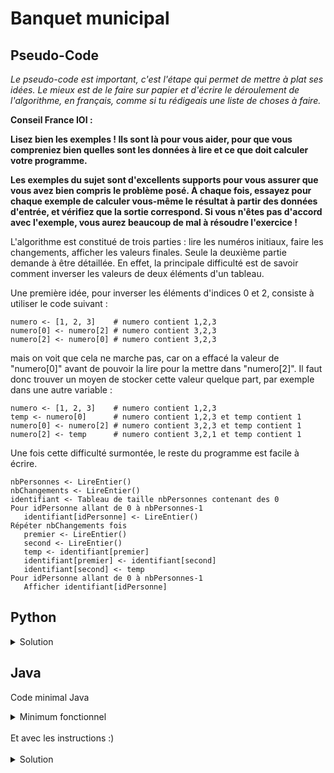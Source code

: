 # Banquet municipal

## Pseudo-Code

_Le pseudo-code est important, c'est l'étape qui permet de mettre à plat ses idées. Le mieux est de le faire sur papier et d'écrire le déroulement de l'algorithme, en français, comme si tu rédigeais une liste de choses à faire._

**Conseil France IOI :**

**Lisez bien les exemples ! Ils sont là pour vous aider, pour que vous compreniez bien quelles sont les données à lire et ce que doit calculer votre programme.**

**Les exemples du sujet sont d'excellents supports pour vous assurer que vous avez bien compris le problème posé. À chaque fois, essayez pour chaque exemple de calculer vous-même le résultat à partir des données d'entrée, et vérifiez que la sortie correspond. Si vous n'êtes pas d'accord avec l'exemple, vous aurez beaucoup de mal à résoudre l'exercice !**

L'algorithme est constitué de trois parties : lire les numéros initiaux, faire les changements, afficher les valeurs finales. Seule la deuxième partie demande à être détaillée. En effet, la principale difficulté est de savoir comment inverser les valeurs de deux éléments d'un tableau.

Une première idée, pour inverser les éléments d'indices 0 et 2, consiste à utiliser le code suivant :
```
numero <- [1, 2, 3]    # numero contient 1,2,3
numero[0] <- numero[2] # numero contient 3,2,3
numero[2] <- numero[0] # numero contient 3,2,3
```

mais on voit que cela ne marche pas, car on a effacé la valeur de "numero[0]" avant de pouvoir la lire pour la mettre dans "numero[2]". Il faut donc trouver un moyen de stocker cette valeur quelque part, par exemple dans une autre variable :
```
numero <- [1, 2, 3]    # numero contient 1,2,3
temp <- numero[0]      # numero contient 1,2,3 et temp contient 1
numero[0] <- numero[2] # numero contient 3,2,3 et temp contient 1
numero[2] <- temp      # numero contient 3,2,1 et temp contient 1
```

Une fois cette difficulté surmontée, le reste du programme est facile à écrire. 

```
nbPersonnes <- LireEntier()
nbChangements <- LireEntier()
identifiant <- Tableau de taille nbPersonnes contenant des 0
Pour idPersonne allant de 0 à nbPersonnes-1
   identifiant[idPersonne] <- LireEntier()
Répéter nbChangements fois
   premier <- LireEntier()
   second <- LireEntier()
   temp <- identifiant[premier]
   identifiant[premier] <- identifiant[second]
   identifiant[second] <- temp
Pour idPersonne allant de 0 à nbPersonnes-1
   Afficher identifiant[idPersonne]
```

## Python

<details>
  <summary>Solution</summary>

```Python
nbPersonnes = int(input())
nbChangements = int(input())
identifiant = [0] * nbPersonnes
for idPersonne in range(nbPersonnes):
   identifiant[idPersonne] = int(input())
for idChang in range(nbChangements):
   premier = int(input())
   second = int(input())
   temp = identifiant[premier]
   identifiant[premier] = identifiant[second]
   identifiant[second] = temp
for idPersonne in range(nbPersonnes):
   print(identifiant[idPersonne])
```

</details>

## Java

Code minimal Java

<details>
  <summary>Minimum fonctionnel</summary>

```Java
  class Main {
    public static void main(String[] args) {
      // ton code ici
    }
  }
```

</details>

</br>
Et avec les instructions :)
</br>
</br>

<details>
  <summary>Solution</summary>


```Java
import algorea.Scanner;
class Main
{
   public static void main(String[] args)
   {
      Scanner entrée = new Scanner(System.in);
      int nbPersonnes = entrée.nextInt();
      int nbChangements = entrée.nextInt();
      int[] identifiant = new int[nbPersonnes];
      
      for (int idPersonne = 0; idPersonne < nbPersonnes; idPersonne = idPersonne + 1)
      {
         identifiant[idPersonne] = entrée.nextInt();
      }
       
      for (int idChang= 0; idChang < nbChangements; idChang = idChang + 1)
      {
         int premier = entrée.nextInt();
         int second = entrée.nextInt();
         int temp = identifiant[premier];
         identifiant[premier] = identifiant[second];
         identifiant[second] = temp;
      }
       
      for (int idPersonne = 0; idPersonne < nbPersonnes; idPersonne = idPersonne + 1)
      {
         System.out.println(identifiant[idPersonne]);
      }
   }
}
```

</details>
